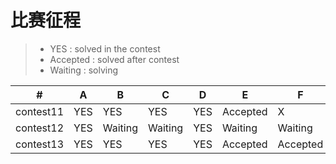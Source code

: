 # 比赛征程
> * YES : solved in the contest
> * Accepted : solved after contest
> * Waiting : solving


  \# |  A  |  B  |  C  |  D  |  E  |  F  |  G  
---|---|---|---|---|---|---|---
|contest11|YES|YES|YES|YES|Accepted|X|X
|contest12|YES|  Waiting     | Waiting | YES | Waiting | Waiting|YES
|contest13|YES|YES|YES|YES|Accepted|Accepted|Waiting
